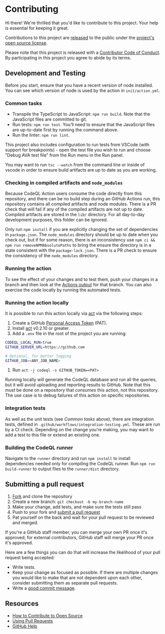 # Contributing

[fork]: https://github.com/github/codeql-action/fork
[pr]: https://github.com/github/codeql-action/compare
[code-of-conduct]: CODE_OF_CONDUCT.md

Hi there! We're thrilled that you'd like to contribute to this project. Your help is essential for keeping it great.

Contributions to this project are [released](https://help.github.com/articles/github-terms-of-service/#6-contributions-under-repository-license) to the public under the [project's open source license](LICENSE).

Please note that this project is released with a [Contributor Code of Conduct][code-of-conduct]. By participating in this project you agree to abide by its terms.

## Development and Testing

Before you start, ensure that you have a recent version of node installed. You can see which version of node is used by the action in `init/action.yml`.

### Common tasks

* Transpile the TypeScript to JavaScript: `npm run build`.  Note that the JavaScript files are committed to git.
* Run tests: `npm run test`.  You’ll need to ensure that the JavaScript files are up-to-date first by running the command above.
* Run the linter: `npm run lint`.

This project also includes configuration to run tests from VSCode (with support for breakpoints) - open the test file you wish to run and choose "Debug AVA test file" from the Run menu in the Run panel.

You may want to run `tsc --watch` from the command line or inside of vscode in order to ensure build artifacts are up to date as you are working.

### Checking in compiled artifacts and `node_modules`

Because CodeQL Action users consume the code directly from this repository, and there can be no build step during an GitHub Actions run, this repository contains all compiled artifacts and node modules. There is a PR check that will fail if any of the compiled artifacts are not up to date. Compiled artifacts are stored in the `lib/` directory. For all day-to-day development purposes, this folder can be ignored.

Only run `npm install` if you are explicitly changing the set of dependencies in `package.json`. The `node_modules` directory should be up to date when you check out, but if for some reason, there is an inconsistency use `npm ci && npm run removeNPMAbsolutePaths` to bring the ensure the directory is in a state consistent with the `package-lock.json`. There is a PR check to ensure the consistency of the `node_modules` directory.

### Running the action

To see the effect of your changes and to test them, push your changes in a branch and then look at the [Actions output](https://github.com/github/codeql-action/actions) for that branch.  You can also exercise the code locally by running the automated tests.

### Running the action locally

It is possible to run this action locally via [act](https://github.com/nektos/act) via the following steps:

1. Create a GitHub [Personal Access Token](https://github.com/settings/tokens) (PAT).
1. Install [act](https://github.com/nektos/act) v0.2.10 or greater.
1. Add a `.env` file in the root of the project you are running:

  ```bash
  CODEQL_LOCAL_RUN=true
  GITHUB_SERVER_URL=https://github.com

  # Optional, for better logging
  GITHUB_JOB=<ANY_JOB_NAME>
  ```

1. Run `act -j codeql -s GITHUB_TOKEN=<PAT>`

Running locally will generate the CodeQL database and run all the queries, but it will avoid uploading and reporting results to GitHub. Note that this must be done on a repository that _consumes_ this action, not this repository. The use case is to debug failures of this action on specific repositories.

### Integration tests

As well as the unit tests (see _Common tasks_ above), there are integration tests, defined in `.github/workflows/integration-testing.yml`.  These are run by a CI check.  Depending on the change you’re making, you may want to add a test to this file or extend an existing one.

### Building the CodeQL runner

Navigate to the `runner` directory and run `npm install` to install dependencies needed only for compiling the CodeQL runner. Run `npm run build-runner` to output files to the `runner/dist` directory.

## Submitting a pull request

1. [Fork][fork] and clone the repository
2. Create a new branch: `git checkout -b my-branch-name`
3. Make your change, add tests, and make sure the tests still pass
4. Push to your fork and [submit a pull request][pr]
5. Pat yourself on the back and wait for your pull request to be reviewed and merged.

If you're a GitHub staff member, you can merge your own PR once it's approved; for external contributors, GitHub staff will merge your PR once it's approved.

Here are a few things you can do that will increase the likelihood of your pull request being accepted:

- Write tests.
- Keep your change as focused as possible. If there are multiple changes you would like to make that are not dependent upon each other, consider submitting them as separate pull requests.
- Write a [good commit message](http://tbaggery.com/2008/04/19/a-note-about-git-commit-messages.html).

## Resources

- [How to Contribute to Open Source](https://opensource.guide/how-to-contribute/)
- [Using Pull Requests](https://help.github.com/articles/about-pull-requests/)
- [GitHub Help](https://help.github.com)

